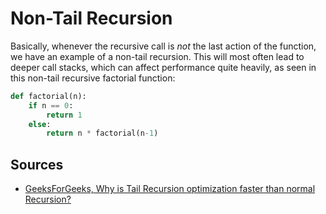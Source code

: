 # Non-Tail Recursion

Basically, whenever the recursive call is *not* the last action of the function, we have an example of a non-tail recursion. This will most often lead to deeper call stacks, which can affect performance quite heavily, as seen in this non-tail recursive factorial function:

```python
def factorial(n):
    if n == 0:
        return 1
    else:
        return n * factorial(n-1)  
```

## Sources

- [GeeksForGeeks, Why is Tail Recursion optimization faster than normal Recursion?](https://www.geeksforgeeks.org/why-is-tail-recursion-optimization-faster-than-normal-recursion/)
